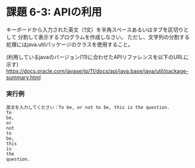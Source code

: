 # 課題 6-3: APIの利用
キーボードから入力された英文（1文）を半角スペースあるいはタブを区切りとして
分割して表示するプログラムを作成しなさい。
ただし、文字列の分割する処理にはjava.utilパッケージのクラスを使用すること。

(利用しているjavaのバージョン(11)に合わせたAPIリファレンスを以下のURLに示す)
https://docs.oracle.com/javase/jp/11/docs/api/java.base/java/util/package-summary.html

### 実行例
```
英文を入力してください：To be, or not to be, this is the question.
To
be,
or
not
to
be,
this
is
the
question.
```
